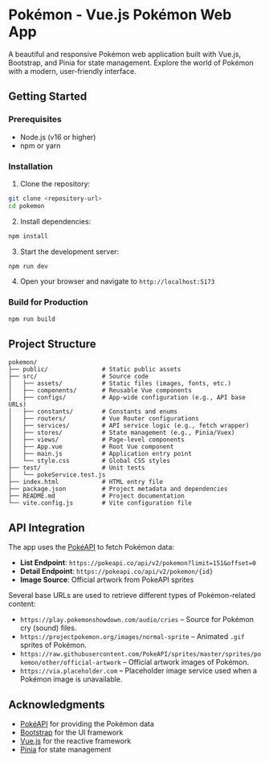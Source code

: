 # Pokémon - Vue.js Pokémon Web App

A beautiful and responsive Pokémon web application built with Vue.js, Bootstrap, and Pinia for state management. Explore the world of Pokémon with a modern, user-friendly interface.

## Getting Started

### Prerequisites

- Node.js (v16 or higher)
- npm or yarn

### Installation

1. Clone the repository:

```bash
git clone <repository-url>
cd pokemon
```

2. Install dependencies:

```bash
npm install
```

3. Start the development server:

```bash
npm run dev
```

4. Open your browser and navigate to `http://localhost:5173`

### Build for Production

```bash
npm run build
```

## Project Structure

```
pokemon/
├── public/               # Static public assets
├── src/                  # Source code
│   ├── assets/           # Static files (images, fonts, etc.)
│   ├── components/       # Reusable Vue components
│   ├── configs/          # App-wide configuration (e.g., API base URLs)
│   ├── constants/        # Constants and enums
│   ├── routers/          # Vue Router configurations
│   ├── services/         # API service logic (e.g., fetch wrapper)
│   ├── stores/           # State management (e.g., Pinia/Vuex)
│   ├── views/            # Page-level components
│   ├── App.vue           # Root Vue component
│   ├── main.js           # Application entry point
│   └── style.css         # Global CSS styles
├── test/                 # Unit tests
│   └── pokeService.test.js
├── index.html            # HTML entry file
├── package.json          # Project metadata and dependencies
├── README.md             # Project documentation
└── vite.config.js        # Vite configuration file
```

## API Integration

The app uses the [PokéAPI](https://pokeapi.co/) to fetch Pokémon data:

- **List Endpoint**: `https://pokeapi.co/api/v2/pokemon?limit=151&offset=0`
- **Detail Endpoint**: `https://pokeapi.co/api/v2/pokemon/{id}`
- **Image Source**: Official artwork from PokeAPI sprites

Several base URLs are used to retrieve different types of Pokémon-related content:

- `https://play.pokemonshowdown.com/audio/cries` – Source for Pokémon cry (sound) files.
- `https://projectpokemon.org/images/normal-sprite` – Animated `.gif` sprites of Pokémon.
- `https://raw.githubusercontent.com/PokeAPI/sprites/master/sprites/pokemon/other/official-artwork` – Official artwork images of Pokémon.
- `https://via.placeholder.com` – Placeholder image service used when a Pokémon image is unavailable.

## Acknowledgments

- [PokéAPI](https://pokeapi.co/) for providing the Pokémon data
- [Bootstrap](https://getbootstrap.com/) for the UI framework
- [Vue.js](https://vuejs.org/) for the reactive framework
- [Pinia](https://pinia.vuejs.org/) for state management
